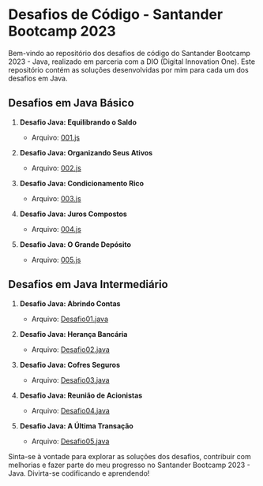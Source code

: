 # Desafios de Código - Santander Bootcamp 2023

Bem-vindo ao repositório dos desafios de código do Santander Bootcamp 2023 - Java, realizado em parceria com a DIO (Digital Innovation One). Este repositório contém as soluções desenvolvidas por mim para cada um dos desafios em Java.

## Desafios em Java Básico

1. **Desafio Java: Equilibrando o Saldo**
   - Arquivo: [001.js](https://github.com/FranciscoGorgonho/DIO-Bootcamp-Java/blob/main/Desafios%20de%20c%C3%B3digo%20-%20Santander%20Bootcamp%202023/Java-Basico/src/Desafio01.java)

2. **Desafio Java: Organizando Seus Ativos**
   - Arquivo: [002.js](https://github.com/FranciscoGorgonho/DIO-Bootcamp-Java/blob/main/Desafios%20de%20c%C3%B3digo%20-%20Santander%20Bootcamp%202023/Java-Basico/src/Desafio02.java)

3. **Desafio Java: Condicionamento Rico**
   - Arquivo: [003.js](https://github.com/FranciscoGorgonho/DIO-Bootcamp-Java/blob/main/Desafios%20de%20c%C3%B3digo%20-%20Santander%20Bootcamp%202023/Java-Basico/src/Desafio03.java)

4. **Desafio Java: Juros Compostos**
   - Arquivo: [004.js](https://github.com/FranciscoGorgonho/DIO-Bootcamp-Java/blob/main/Desafios%20de%20c%C3%B3digo%20-%20Santander%20Bootcamp%202023/Java-Basico/src/Desafio04.java)

5. **Desafio Java: O Grande Depósito**
   - Arquivo: [005.js](https://github.com/FranciscoGorgonho/DIO-Bootcamp-Java/blob/main/Desafios%20de%20c%C3%B3digo%20-%20Santander%20Bootcamp%202023/Java-Basico/src/Desafio05.java)

## Desafios em Java Intermediário

1. **Desafio Java: Abrindo Contas**
   - Arquivo: [Desafio01.java](https://github.com/FranciscoGorgonho/DIO-Bootcamp-Java/blob/main/Desafios%20de%20c%C3%B3digo%20-%20Santander%20Bootcamp%202023/Java-Intermediario/src/Desafio01.java)

2. **Desafio Java: Herança Bancária**
   - Arquivo: [Desafio02.java](https://github.com/FranciscoGorgonho/DIO-Bootcamp-Java/blob/main/Desafios%20de%20c%C3%B3digo%20-%20Santander%20Bootcamp%202023/Java-Intermediario/src/Desafio02.java)

3. **Desafio Java: Cofres Seguros**
   - Arquivo: [Desafio03.java](https://github.com/FranciscoGorgonho/DIO-Bootcamp-Java/blob/main/Desafios%20de%20c%C3%B3digo%20-%20Santander%20Bootcamp%202023/Java-Intermediario/src/Desafio03.java)

4. **Desafio Java: Reunião de Acionistas**
   - Arquivo: [Desafio04.java](https://github.com/FranciscoGorgonho/DIO-Bootcamp-Java/blob/main/Desafios%20de%20c%C3%B3digo%20-%20Santander%20Bootcamp%202023/Java-Intermediario/src/Desafio04.java)

5. **Desafio Java: A Última Transação**
   - Arquivo: [Desafio05.java](https://github.com/FranciscoGorgonho/DIO-Bootcamp-Java/blob/main/Desafios%20de%20c%C3%B3digo%20-%20Santander%20Bootcamp%202023/Java-Intermediario/src/Desafio05.java)

Sinta-se à vontade para explorar as soluções dos desafios, contribuir com melhorias e fazer parte do meu progresso no Santander Bootcamp 2023 - Java. Divirta-se codificando e aprendendo!
